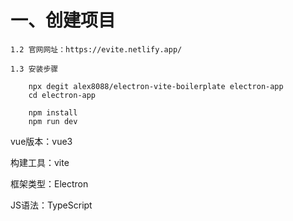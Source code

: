 # 一、创建项目

	1.2 官网网址：https://evite.netlify.app/ 
	
	1.3 安装步骤
	
		npx degit alex8088/electron-vite-boilerplate electron-app
		cd electron-app
	
		npm install
		npm run dev

vue版本：vue3

构建工具：vite

框架类型：Electron

JS语法：TypeScript